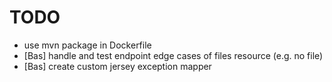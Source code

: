 # TODO

- use mvn package in Dockerfile
- [Bas] handle and test endpoint edge cases of files resource (e.g. no file)
- [Bas] create custom jersey exception mapper


